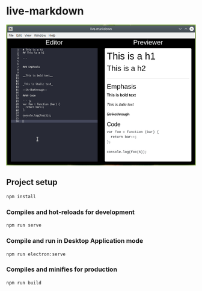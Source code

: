 # live-markdown

![preview](preview.png)

## Project setup

```bash
npm install
```

### Compiles and hot-reloads for development

```bash
npm run serve
```

### Compile and run in Desktop Application mode

```bash
npm run electron:serve
```

### Compiles and minifies for production

```bash
npm run build
```
